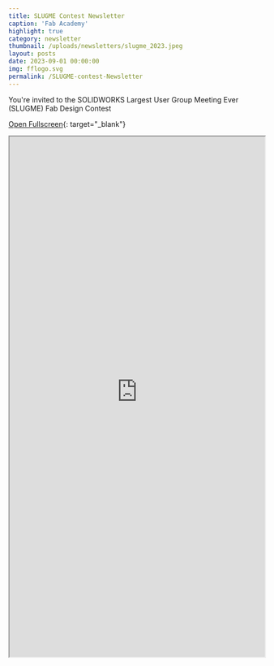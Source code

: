 ```yaml
---
title: SLUGME Contest Newsletter
caption: 'Fab Academy'
highlight: true
category: newsletter
thumbnail: /uploads/newsletters/slugme_2023.jpeg
layout: posts
date: 2023-09-01 00:00:00
img: fflogo.svg
permalink: /SLUGME-contest-Newsletter
---
```


You're invited to the SOLIDWORKS Largest User Group Meeting Ever (SLUGME) Fab Design Contest

[Open Fullscreen](https://us19.campaign-archive.com/?u=703cd11616d78536ae5d303eb&id=b1ba12e1e4){: target="_blank"}

<iframe src="https://us19.campaign-archive.com/?u=703cd11616d78536ae5d303eb&id=b1ba12e1e4" style="max-width: 1024px; width: 100%; margin: 0 auto; height: 1024px"></iframe>
